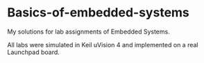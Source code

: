 # Basics-of-embedded-systems
My solutions for lab assignments of Embedded Systems.

All labs were simulated in Keil uVision 4 and implemented on a real Launchpad board.
